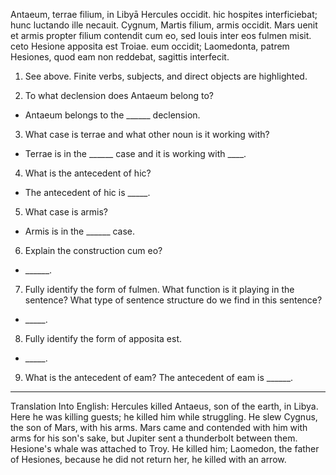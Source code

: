 Antaeum, terrae filium, in Libyā Hercules occidit. hic hospites interficiebat; hunc luctando ille necauit. Cygnum, Martis filium, armis occidit. Mars uenit et armis propter filium contendit cum eo, sed Iouis inter eos fulmen misit. ceto Hesione apposita est Troiae. eum occidit; Laomedonta, patrem Hesiones, quod eam non reddebat, sagittis interfecit.

1. See above. Finite verbs, subjects, and direct objects are highlighted.

2. To what declension does Antaeum belong to?
- Antaeum belongs to the ______ declension.

3. What case is terrae and what other noun is it working with?
- Terrae is in the ______ case and it is working with ____.

4. What is the antecedent of hic?
- The antecedent of hic is _____.

5. What case is armis?
- Armis is in the ______ case.

6. Explain the construction cum eo?
- ______.

7. Fully identify the form of fulmen. What function is it playing in the sentence? What type of sentence structure do we find in this sentence?
- _____.

8. Fully identify the form of apposita est.
- _____.

9. What is the antecedent of eam?
The antecedent of eam is ______.
---
Translation Into English: 
Hercules killed Antaeus, son of the earth, in Libya. Here he was killing guests; he killed him while struggling. He slew Cygnus, the son of Mars, with his arms. Mars came and contended with him with arms for his son's sake, but Jupiter sent a thunderbolt between them. Hesione's whale was attached to Troy. He killed him; Laomedon, the father of Hesiones, because he did not return her, he killed with an arrow.
